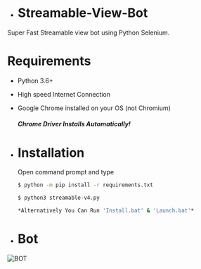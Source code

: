 * # Streamable-View-Bot
Super Fast Streamable view bot using Python Selenium.

# Requirements
 * Python 3.6+
 * High speed Internet Connection
 * Google Chrome installed on your OS (not Chromium)
 
 
   #### *Chrome Driver Installs Automatically!*

* # Installation 
 
  Open command prompt and type
  ```bash
  $ python -m pip install -r requirements.txt

  $ python3 streamable-v4.py

  *Alternatively You Can Run 'Install.bat' & 'Launch.bat'*
  ```

* # Bot
![BOT](https://cdn.discordapp.com/attachments/827336938440491018/846837030938869790/Screenshot202021-05-2520124404.png)

